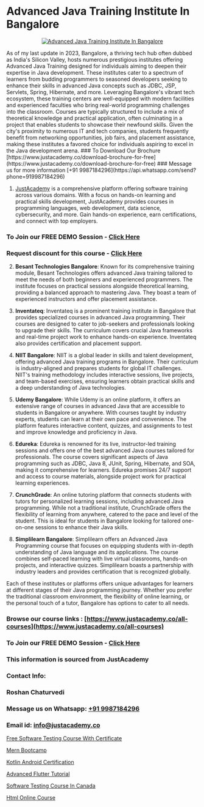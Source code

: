# Advanced Java Training Institute In Bangalore

<p align="center">
  <a href="https://justacademy.co/course-detail/advance-java-training">
    <img src="https://justacademy.co/storage2/course_image/1676637892_course_image.webp" alt="Advanced Java Training Institute In Bangalore">
  </a>
</p>
As of my last update in 2023, Bangalore, a thriving tech hub often dubbed as India's Silicon Valley, hosts numerous prestigious institutes offering Advanced Java Training designed for individuals aiming to deepen their expertise in Java development. These institutes cater to a spectrum of learners from budding programmers to seasoned developers seeking to enhance their skills in advanced Java concepts such as JDBC, JSP, Servlets, Spring, Hibernate, and more. Leveraging Bangalore's vibrant tech ecosystem, these training centers are well-equipped with modern facilities and experienced faculties who bring real-world programming challenges into the classroom. Courses are typically structured to include a mix of theoretical knowledge and practical application, often culminating in a project that enables students to showcase their newfound skills. Given the city's proximity to numerous IT and tech companies, students frequently benefit from networking opportunities, job fairs, and placement assistance, making these institutes a favored choice for individuals aspiring to excel in the Java development arena.
### To Download Our Brochure [https://www.justacademy.co/download-brochure-for-free](https://www.justacademy.co/download-brochure-for-free)
### Message us for more information [+91 9987184296](https://api.whatsapp.com/send?phone=919987184296)

1) [JustAcademy](https://justacademy.co) is a comprehensive platform offering software training across various domains. With a focus on hands-on learning and practical skills development, JustAcademy provides courses in programming languages, web development, data science, cybersecurity, and more. Gain hands-on experience, earn certifications, and connect with top employers.

### To Join our FREE DEMO Session - [Click Here](https://www.justacademy.co/register-for-course-demo/)
### Request discount for this course - [Click Here](https://justacademy.co/contact-us/)

2) **Besant Technologies Bangalore**: Known for its comprehensive training module, Besant Technologies offers advanced Java training tailored to meet the needs of both beginners and experienced programmers. The institute focuses on practical sessions alongside theoretical learning, providing a balanced approach to mastering Java. They boast a team of experienced instructors and offer placement assistance.

3) **Inventateq**: Inventateq is a prominent training institute in Bangalore that provides specialized courses in advanced Java programming. Their courses are designed to cater to job-seekers and professionals looking to upgrade their skills. The curriculum covers crucial Java frameworks and real-time project work to enhance hands-on experience. Inventateq also provides certification and placement support.

4) **NIIT Bangalore**: NIIT is a global leader in skills and talent development, offering advanced Java training programs in Bangalore. Their curriculum is industry-aligned and prepares students for global IT challenges. NIIT's training methodology includes interactive sessions, live projects, and team-based exercises, ensuring learners obtain practical skills and a deep understanding of Java technologies.

5) **Udemy Bangalore**: While Udemy is an online platform, it offers an extensive range of courses in advanced Java that are accessible to students in Bangalore or anywhere. With courses taught by industry experts, students can learn at their own pace and convenience. The platform features interactive content, quizzes, and assignments to test and improve knowledge and proficiency in Java.

6) **Edureka**: Edureka is renowned for its live, instructor-led training sessions and offers one of the best advanced Java courses tailored for professionals. The course covers significant aspects of Java programming such as JDBC, Java 8, JUnit, Spring, Hibernate, and SOA, making it comprehensive for learners. Edureka promises 24/7 support and access to course materials, alongside project work for practical learning experiences.

7) **CrunchGrade**: An online tutoring platform that connects students with tutors for personalized learning sessions, including advanced Java programming. While not a traditional institute, CrunchGrade offers the flexibility of learning from anywhere, catered to the pace and level of the student. This is ideal for students in Bangalore looking for tailored one-on-one sessions to enhance their Java skills.

8) **Simplilearn Bangalore**: Simplilearn offers an Advanced Java Programming course that focuses on equipping students with in-depth understanding of Java language and its applications. The course combines self-paced learning with live virtual classrooms, hands-on projects, and interactive quizzes. Simplilearn boasts a partnership with industry leaders and provides certification that is recognized globally.

Each of these institutes or platforms offers unique advantages for learners at different stages of their Java programming journey. Whether you prefer the traditional classroom environment, the flexibility of online learning, or the personal touch of a tutor, Bangalore has options to cater to all needs.

### Browse our course links : [https://www.justacademy.co/all-courses](https://www.justacademy.co/all-courses) 
### To Join our FREE DEMO Session - [Click Here](https://www.justacademy.co/register-for-course-demo)


### This information is sourced from JustAcademy
### Contact Info:
### Roshan Chaturvedi
### Message us on Whatsapp: [+91 9987184296](https://api.whatsapp.com/send?phone=919987184296)
### Email id: [info@justacademy.co](mailto:info@justacademy.co)
                
[Free Software Testing Course With Certificate](https://www.linkedin.com/pulse/free-software-testing-course-certificate-gwksc?trackingId=G7LKkr3jTku5KN%2Bq9%2FKxZw%3D%3D&lipi=urn%3Ali%3Apage%3Ad_flagship3_company_admin%3BzThijShxRS6J0WzPkYT7Lg%3D%3D)

[Mern Bootcamp](https://www.linkedin.com/pulse/mern-bootcamp-justacademy-chandigarh-0v1re?trackingId=VouaWxJ2UyyDB7UuWEjVfQ%3D%3D&lipi=urn%3Ali%3Apage%3Ad_flagship3_company_admin%3BWufQlDx4QTmF2D0sEhqzSw%3D%3D)

[Kotlin Android Certification](https://medium.com/@justacademytraining/kotlin-android-certification-34fe2e6fb7c4)

[Advanced Flutter Tutorial](https://medium.com/@pzade254/advanced-flutter-tutorial-3fa81cbd866c)

[Software Testing Course In Canada](https://justacademyin.github.io/justacademy/software-testing-course-in-canada)

[Html Online Course](https://justacademyin.github.io/justacademy/html-online-course)

